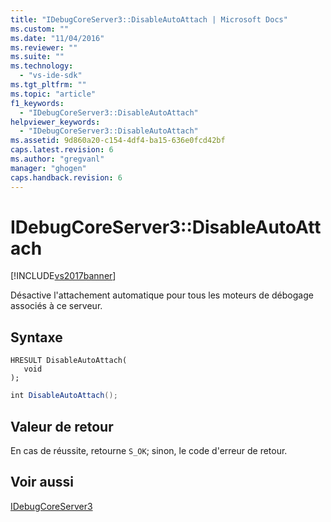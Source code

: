 ```yaml
---
title: "IDebugCoreServer3::DisableAutoAttach | Microsoft Docs"
ms.custom: ""
ms.date: "11/04/2016"
ms.reviewer: ""
ms.suite: ""
ms.technology: 
  - "vs-ide-sdk"
ms.tgt_pltfrm: ""
ms.topic: "article"
f1_keywords: 
  - "IDebugCoreServer3::DisableAutoAttach"
helpviewer_keywords: 
  - "IDebugCoreServer3::DisableAutoAttach"
ms.assetid: 9d860a20-c154-4df4-ba15-636e0fcd42bf
caps.latest.revision: 6
ms.author: "gregvanl"
manager: "ghogen"
caps.handback.revision: 6
---
```

# IDebugCoreServer3::DisableAutoAttach
[!INCLUDE[vs2017banner](../../../code-quality/includes/vs2017banner.md)]

Désactive l'attachement automatique pour tous les moteurs de débogage associés à ce serveur.  
  
## Syntaxe  
  
```cpp#  
HRESULT DisableAutoAttach(  
   void  
);  
```  
  
```c#  
int DisableAutoAttach();  
```  
  
## Valeur de retour  
 En cas de réussite, retourne `S_OK`; sinon, le code d'erreur de retour.  
  
## Voir aussi  
 [IDebugCoreServer3](../../../extensibility/debugger/reference/idebugcoreserver3.md)
